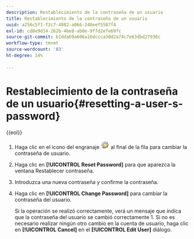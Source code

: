 ```yaml
---
description: Restablecimiento de la contraseña de un usuario
title: Restablecimiento de la contraseña de un usuario
uuid: a256c5f1-f2c7-4982-a066-248eef5587f4
exl-id: cd8e9d14-262b-4be8-ab0e-9ffd2efe69fc
source-git-commit: b1dda69a606a16dccca30d2a74c7e63dbd27936c
workflow-type: tm+mt
source-wordcount: '83'
ht-degree: 14%

---
```


# Restablecimiento de la contraseña de un usuario{#resetting-a-user-s-password}

{{eol}}

1. Haga clic en el icono del engranaje ![](assets/edit_icon.png) al final de la fila para cambiar la contraseña de usuario.
1. Haga clic en **[!UICONTROL Reset Password]** para que aparezca la ventana Restablecer contraseña.
1. Introduzca una nueva contraseña y confirme la contraseña.
1. Haga clic en **[!UICONTROL Change Password]** para cambiar la contraseña del usuario.

   Si la operación se realizó correctamente, verá un mensaje que indica que la contraseña del usuario se cambió correctamente 1. Si no es necesario realizar ningún otro cambio en la cuenta de usuario, haga clic en **[!UICONTROL Cancel]** en el **[!UICONTROL Edit User]** diálogo.
